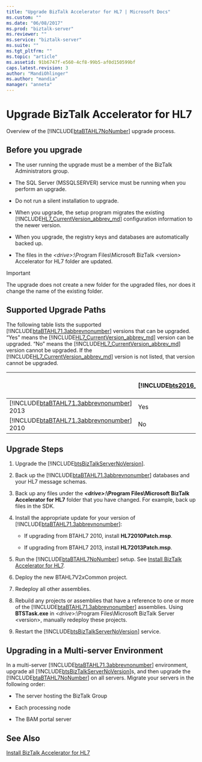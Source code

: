 ```yaml
---
title: "Upgrade BizTalk Accelerator for HL7 | Microsoft Docs"
ms.custom: ""
ms.date: "06/08/2017"
ms.prod: "biztalk-server"
ms.reviewer: ""
ms.service: "biztalk-server"
ms.suite: ""
ms.tgt_pltfrm: ""
ms.topic: "article"
ms.assetid: 91b6747f-e560-4cf8-99b5-af0d150599bf
caps.latest.revision: 3
author: "MandiOhlinger"
ms.author: "mandia"
manager: "anneta"
---
```

# Upgrade BizTalk Accelerator for HL7
Overview of the [!INCLUDE[btaBTAHL7NoNumber](../../includes/btabtahl7nonumber-md.md)] upgrade process. 
  
<a name="BKMK_BeforeUpgrade"></a>   
## Before you upgrade  
  
-   The user running the upgrade must be a member of the BizTalk Administrators group.  
  
-   The SQL Server (MSSQLSERVER) service must be running when you perform an upgrade.  
  
-   Do not run a silent installation to upgrade.  
  
-   When you upgrade, the setup program migrates the existing [!INCLUDE[HL7_CurrentVersion_abbrev_md](../../includes/hl7-currentversion-abbrev-md.md)] configuration information to the newer version.  
  
-   When you upgrade, the registry keys and databases are automatically backed up.  
  
-   The files in the *\<drive>*:\Program Files\Microsoft BizTalk \<version> Accelerator for HL7 folder are updated.  
  
> [!IMPORTANT]
>  The upgrade does not create a new folder for the upgraded files, nor does it change the name of the existing folder.  
  
<a name="BKMK_UpgradePaths"></a>   
## Supported Upgrade Paths  
 The following table lists the supported [!INCLUDE[btaBTAHL71.3abbrevnonumber](../../includes/btabtahl71-3abbrevnonumber-md.md)] versions that can be upgraded. “Yes” means the [!INCLUDE[HL7_CurrentVersion_abbrev_md](../../includes/hl7-currentversion-abbrev-md.md)] version can be upgraded. “No” means the [!INCLUDE[HL7_CurrentVersion_abbrev_md](../../includes/hl7-currentversion-abbrev-md.md)] version cannot be upgraded. If the [!INCLUDE[HL7_CurrentVersion_abbrev_md](../../includes/hl7-currentversion-abbrev-md.md)] version is not listed, that version cannot be upgraded.  

||[!INCLUDE[bts2016_md](../../includes/bts2016-md.md)]|[!INCLUDE[bts2013r2](../../includes/bts2013r2-md.md)]|BizTalk Server 2013|
|---|---|---|---|  
|[!INCLUDE[btaBTAHL71.3abbrevnonumber](../../includes/btabtahl71-3abbrevnonumber-md.md)] 2013|Yes|Yes|No|  
|[!INCLUDE[btaBTAHL71.3abbrevnonumber](../../includes/btabtahl71-3abbrevnonumber-md.md)] 2010|No|Yes|Yes|  

<a name="BKMK_UpgradeSteps"></a>   
## Upgrade Steps  
  
1.  Upgrade the [!INCLUDE[btsBizTalkServerNoVersion](../../includes/btsbiztalkservernoversion-md.md)].   
  
2.  Back up the [!INCLUDE[btaBTAHL71.3abbrevnonumber](../../includes/btabtahl71-3abbrevnonumber-md.md)] databases and your HL7 message schemas.  
  
3.  Back up any files under the ***\<drive>*:\Program Files\Microsoft BizTalk Accelerator for HL7** folder that you have changed. For example, back up files in the SDK.  
  
4.  Install the appropriate update for your version of [!INCLUDE[btaBTAHL71.3abbrevnonumber](../../includes/btabtahl71-3abbrevnonumber-md.md)]:  
  
    -   If upgrading from BTAHL7 2010, install **HL72010Patch.msp**.  
  
    -   If upgrading from BTAHL7 2013, install **HL72013Patch.msp**.  
    
  
5.  Run the [!INCLUDE[btaBTAHL7NoNumber](../../includes/btabtahl7nonumber-md.md)] setup. See [Install BizTalk Accelerator for HL7](../../adapters-and-accelerators/accelerator-hl7/install-biztalk-accelerator-for-hl7.md).  
  
6.  Deploy the new BTAHL7V2*x*Common project.  
  
7.  Redeploy all other assemblies.  
  
8.  Rebuild any projects or assemblies that have a reference to one or more of the [!INCLUDE[btaBTAHL71.3abbrevnonumber](../../includes/btabtahl71-3abbrevnonumber-md.md)] assemblies. Using **BTSTask.exe** in \<*drive*>:\Program Files\Microsoft BizTalk Server \<version>, manually redeploy these projects.  
  
9. Restart the [!INCLUDE[btsBizTalkServerNoVersion](../../includes/btsbiztalkservernoversion-md.md)] service.  
  
<a name="BKMK_UpgradeMulti"></a>   
## Upgrading in a Multi-server Environment  
 In a multi-server [!INCLUDE[btaBTAHL71.3abbrevnonumber](../../includes/btabtahl71-3abbrevnonumber-md.md)] environment, upgrade all [!INCLUDE[btsBizTalkServerNoVersion](../../includes/btsbiztalkservernoversion-md.md)]s, and then upgrade the [!INCLUDE[btaBTAHL7NoNumber](../../includes/btabtahl7nonumber-md.md)] on all servers. Migrate your servers in the following order:  
  
-   The server hosting the BizTalk Group  
  
-   Each processing node  
  
-   The BAM portal server  
  
## See Also  
 [Install BizTalk Accelerator for HL7](../../adapters-and-accelerators/accelerator-hl7/install-biztalk-accelerator-for-hl7.md)